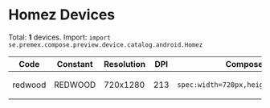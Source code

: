 # Homez Devices

Total: **1** devices. Import: `import se.premex.compose.preview.device.catalog.android.Homez`

| Code | Constant | Resolution | DPI | Compose Spec | Preview Usage |
|------|----------|------------|-----|-------------|---------------|
| redwood | REDWOOD | 720x1280 | 213 | `spec:width=720px,height=1280px,dpi=213` | `@Preview(device = Homez.REDWOOD)` |

<!-- Generated automatically. Do not edit manually. -->
